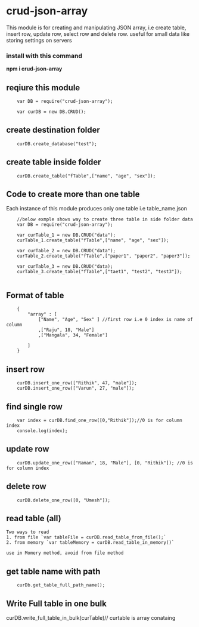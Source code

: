 # crud-json-array
This module is for creating and manipulating JSON array, i.e create table, insert row, update row, select row and delete row. useful for small data like storing settings on servers

### install with this command
**npm i crud-json-array**

## reqiure this module
```
    var DB = require("crud-json-array");

    var curDB = new DB.CRUD();
```

## create destination folder
```
    curDB.create_database("test");
```

## create table inside folder

```
    curDB.create_table("fTable",["name", "age", "sex"]);

```

## Code to create more than one table
Each instance of this module produces only one table i.e table_name.json
```
    //below exmple shows way to create three table in side folder data
    var DB = require("crud-json-array");

    var curTable_1 = new DB.CRUD("data");
    curTable_1.create_table("fTable",["name", "age", "sex"]);

    var curTable_2 = new DB.CRUD("data");
    curTable_2.create_table("fTable",["paper1", "paper2", "paper3"]);

    var curTable_3 = new DB.CRUD("data);
    curTable_3.create_table("fTable",["taet1", "test2", "test3"]);


```

## Format of table 
```
    {
        "array" : [
            ["Name", "Age", "Sex" ] //first row i.e 0 index is name of column
            ,["Raju", 18, "Male"]
            ,["Mangala", 34, "Female"]
        
        ]
    }
```

## insert row
```
    curDB.insert_one_row(["Rithik", 47, "male"]);
    curDB.insert_one_row(["Varun", 27, "male"]);
```

## find single row
```
    var index = curDB.find_one_row([0,"Rithik"]);//0 is for column index
    console.log(index);
```
## update row
```
    curDB.update_one_row(["Raman", 18, "Male"], [0, "Rithik"]); //0 is for column index
```

## delete row
```
    curDB.delete_one_row([0, "Umesh"]);
```
## read table (all)
    Two ways to read
    1. from file `var tableFile = curDB.read_table_from_file();`
    2. from memory `var tableMemory = curDB.read_table_in_memory()`

    use in Momery method, avoid from file method

## get table name with path
```
    curDb.get_table_full_path_name();
```
## Write Full table in one bulk
 curDB.write_full_table_in_bulk(curTable)// curtable is array conataing 

```


